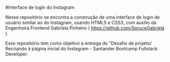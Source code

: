 #Interface de login do Instagram

 Nesse repositório se encontra a construção de uma interface de login de usuário similar ao do Instagram, usando HTML5 e CSS3, com auxílio da Engenheira Frontend Gabriela Pinheiro ( https://github.com/SpruceGabriela ).
 
 Esse repositório tem como objetivo a entrega do "Desafio de projeto/ Recriando à página inicial do Instagram - Santander Bootcamp Fullstack Developer.